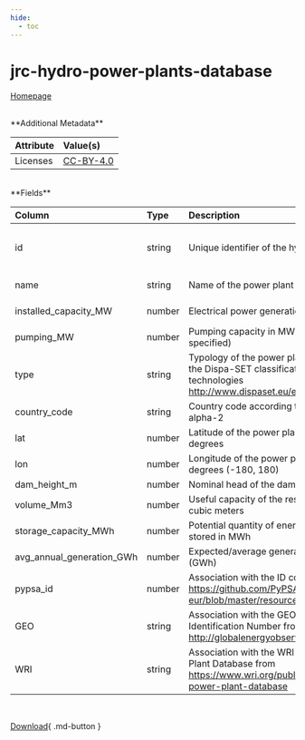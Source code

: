 ```yaml
---
hide:
  - toc
---
```


# jrc-hydro-power-plants-database

[Homepage](https://github.com/energy-modelling-toolkit/hydro-power-database)



<br>
**Additional Metadata**

| Attribute   | Value(s)                                                  |
|:------------|:----------------------------------------------------------|
| Licenses    | [CC-BY-4.0](https://creativecommons.org/licenses/by/4.0/) |








<br>
**Fields**

| Column                    | Type   | Description                                                                                                                       | Constraints                        |
|:--------------------------|:-------|:----------------------------------------------------------------------------------------------------------------------------------|:-----------------------------------|
| id                        | string | Unique identifier of the hydro-power plant                                                                                        | {'required': True, 'unique': True} |
| name                      | string | Name of the power plant                                                                                                           | {'required': True}                 |
| installed_capacity_MW     | number | Electrical power generation capacity in MW                                                                                        | {'required': True}                 |
| pumping_MW                | number | Pumping capacity in MW (only when specified)                                                                                      | -                                  |
| type                      | string | Typology of the power plant, according to the Dispa-SET classification of technologies http://www.dispaset.eu/en/latest/data.html | {'required': True}                 |
| country_code              | string | Country code according to ISO 3166-1 alpha-2                                                                                      | {'required': True}                 |
| lat                       | number | Latitude of the power plant in decimal degrees                                                                                    | {'required': True}                 |
| lon                       | number | Longitude of the power plant in decimal degrees (-180, 180)                                                                       | {'required': True}                 |
| dam_height_m              | number | Nominal head of the dam in meters                                                                                                 | -                                  |
| volume_Mm3                | number | Useful capacity of the reservoir in million of cubic meters                                                                       | -                                  |
| storage_capacity_MWh      | number | Potential quantity of energy that can be stored in MWh                                                                            | -                                  |
| avg_annual_generation_GWh | number | Expected/average generation per year (GWh)                                                                                        | -                                  |
| pypsa_id                  | number | Association with the ID column from https://github.com/PyPSA/pypsa-eur/blob/master/resources/powerplants.csv                      | -                                  |
| GEO                       | string | Association with the GEO Assigned Identification Number from http://globalenergyobservatory.org/                                  | -                                  |
| WRI                       | string | Association with the WRI Global Power Plant Database from https://www.wri.org/publication/global-power-plant-database             | -                                  |

<br>

[Download](https://osuked.github.io/Power-Station-Dictionary/attribute_sources/jrc-hydro-power-plants-database/jrc-hydro-power-plant-database.csv){ .md-button }

<br>
